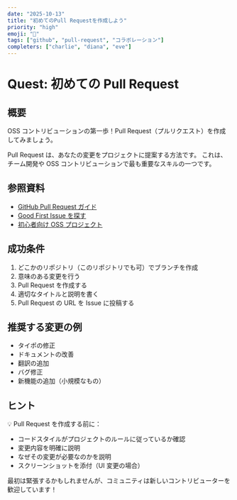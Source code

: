 ```yaml
---
date: "2025-10-13"
title: "初めてのPull Requestを作成しよう"
priority: "high"
emoji: "🎯"
tags: ["github", "pull-request", "コラボレーション"]
completers: ["charlie", "diana", "eve"]
---
```


# Quest: 初めての Pull Request

## 概要

OSS コントリビューションの第一歩！Pull Request（プルリクエスト）を作成してみましょう。

Pull Request は、あなたの変更をプロジェクトに提案する方法です。
これは、チーム開発や OSS コントリビューションで最も重要なスキルの一つです。

## 参照資料

- [GitHub Pull Request ガイド](https://docs.github.com/ja/pull-requests)
- [Good First Issue を探す](https://goodfirstissue.dev/)
- [初心者向け OSS プロジェクト](https://github.com/MunGell/awesome-for-beginners)

## 成功条件

1. どこかのリポジトリ（このリポジトリでも可）でブランチを作成
2. 意味のある変更を行う
3. Pull Request を作成する
4. 適切なタイトルと説明を書く
5. Pull Request の URL を Issue に投稿する

## 推奨する変更の例

- タイポの修正
- ドキュメントの改善
- 翻訳の追加
- バグ修正
- 新機能の追加（小規模なもの）

## ヒント

💡 Pull Request を作成する前に：

- コードスタイルがプロジェクトのルールに従っているか確認
- 変更内容を明確に説明
- なぜその変更が必要なのかを説明
- スクリーンショットを添付（UI 変更の場合）

最初は緊張するかもしれませんが、コミュニティは新しいコントリビューターを歓迎しています！
